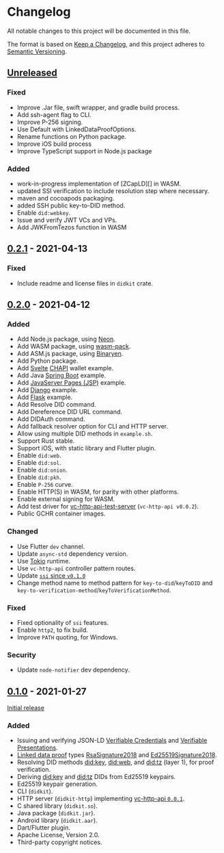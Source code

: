 # Changelog
All notable changes to this project will be documented in this file.

The format is based on [Keep a Changelog](https://keepachangelog.com/en/1.0.0/),
and this project adheres to [Semantic Versioning](https://semver.org/spec/v2.0.0.html).

## [Unreleased]
### Fixed
- Improve .Jar file, swift wrapper, and gradle build process.
- Add ssh-agent flag to CLI.
- Improve P-256 signing.
- Use Default with LinkedDataProofOptions.
- Rename functions on Python package.
- Improve iOS build process
- Improve TypeScript support in Node.js package

### Added
- work-in-progress implementation of [ZCapLD][] in WASM.
- updated SSI verification to include resolution step where necessary.
- maven and cocoapods packaging.
- added SSH public key-to-DID method.
- Enable `did:webkey`.
- Issue and verify JWT VCs and VPs.
- Add JWKFromTezos function in WASM

## [0.2.1] - 2021-04-13
### Fixed
- Include readme and license files in `didkit` crate.

## [0.2.0] - 2021-04-12
### Added
- Add Node.js package, using [Neon][].
- Add WASM package, using [wasm-pack][].
- Add ASM.js package, using [Binaryen][].
- Add Python package.
- Add [Svelte][] [CHAPI][] wallet example.
- Add Java [Spring Boot][] example.
- Add [JavaServer Pages (JSP)][jsp] example.
- Add [Django][] example.
- Add [Flask][] example.
- Add Resolve DID command.
- Add Dereference DID URL command.
- Add DIDAuth command.
- Add fallback resolver option for CLI and HTTP server.
- Allow using multiple DID methods in `example.sh`.
- Support Rust stable.
- Support iOS, with static library and Flutter plugin.
- Enable `did:web`.
- Enable `did:sol`.
- Enable `did:onion`.
- Enable `did:pkh`.
- Enable `P-256` curve.
- Enable HTTP(S) in WASM, for parity with other platforms.
- Enable external signing for WASM.
- Add test driver for [vc-http-api-test-server][] (`vc-http-api v0.0.2`).
- Public GCHR container images.

### Changed
- Use Flutter `dev` channel.
- Update `async-std` dependency version.
- Use [Tokio][] runtime.
- Use `vc-http-api` controller pattern routes.
- Update [`ssi` since `v0.1.0`][ssi-0.2.0-pre]
- Change method name to method pattern for `key-to-did`/`keyToDID` and `key-to-verification-method`/`keyToVerificationMethod`.

### Fixed
- Fixed optionality of `ssi` features.
- Enable `http2`, to fix build.
- Improve `PATH` quoting, for Windows.

### Security
- Update `node-notifier` dev dependency.

## [0.1.0] - 2021-01-27
[Initial release][]
### Added
- Issuing and verifying JSON-LD [Verifiable Credentials][vc-data-model] and [Verifiable Presentations][].
- [Linked data proof](https://w3c-ccg.github.io/ld-proofs/) types [RsaSignature2018](https://w3c-ccg.github.io/lds-rsa2018/) and [Ed25519Signature2018](https://w3c-ccg.github.io/lds-ed25519-2018/).
- Resolving DID methods [did:key][], [did:web][], and [did:tz][] (layer 1), for proof verification.
- Deriving [did:key][] and [did:tz][] DIDs from Ed25519 keypairs.
- Ed25519 keypair generation.
- CLI (`didkit`).
- HTTP server (`didkit-http`) implementing [vc-http-api `0.0.1`][vc-http-api-0.1.1].
- C shared library (`didkit.so`).
- Java package (`didkit.jar`).
- Android library (`didkit.aar`).
- Dart/Flutter plugin.
- Apache License, Version 2.0.
- Third-party copyright notices.

[Binaryen]: https://github.com/WebAssembly/binaryen#building
[CHAPI]: https://w3c-ccg.github.io/credential-handler-api/
[Django]: https://www.djangoproject.com/
[Flask]: https://palletsprojects.com/p/flask/
[Initial release]: https://sprucesystems.medium.com/didkit-v0-1-is-live-d0ea6638dbc9
[Neon]: https://www.neon-bindings.com
[Spring Boot]: https://spring.io/projects/spring-boot
[Svelte]: https://svelte.dev/
[Tokio]: https://tokio.rs/
[Verifiable Presentations]: https://w3c.github.io/vc-data-model/#presentations-0
[did:key]: https://w3c-ccg.github.io/did-method-key/
[did:tz]: https://did-tezos-draft.spruceid.com/
[did:web]: https://w3c-ccg.github.io/did-method-web/
[jsp]: https://www.oracle.com/java/technologies/jspt.html
[ssi-0.2.0-pre]: https://github.com/spruceid/ssi/compare/v0.1.0...1ecb3d90a0fdd06a4ae3b34064a908918b51a230
[vc-data-model]: https://w3c.github.io/vc-data-model/
[vc-http-api-0.1.1]: https://w3c-ccg.github.io/vc-http-api/versions/v0.0.1/
[vc-http-api-test-server]: https://github.com/w3c-ccg/vc-http-api/tree/b4df10d/packages/vc-http-api-test-server
[wasm-pack]: https://rustwasm.github.io/wasm-pack/
[zcap-ld]: https://w3c-ccg.github.io/zcap-ld/

[Unreleased]: https://github.com/spruceid/didkit/compare/v0.2.1...HEAD
[0.2.1]: https://github.com/spruceid/didkit/releases/tag/v0.2.1
[0.2.0]: https://github.com/spruceid/didkit/releases/tag/v0.2.0
[0.1.0]: https://github.com/spruceid/didkit/releases/tag/v0.1.0
